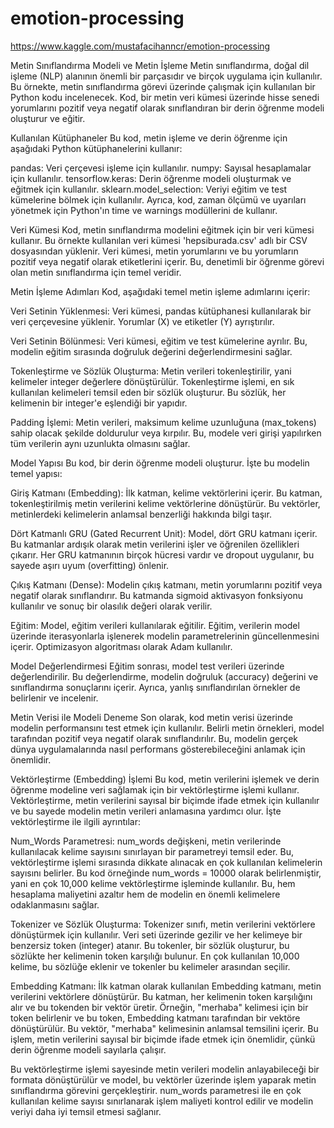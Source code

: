 # emotion-processing

https://www.kaggle.com/mustafacihanncr/emotion-processing

Metin Sınıflandırma Modeli ve Metin İşleme
Metin sınıflandırma, doğal dil işleme (NLP) alanının önemli bir parçasıdır ve birçok uygulama için kullanılır. Bu örnekte, metin sınıflandırma görevi üzerinde çalışmak için kullanılan bir Python kodu incelenecek. Kod, bir metin veri kümesi üzerinde hisse senedi yorumlarını pozitif veya negatif olarak sınıflandıran bir derin öğrenme modeli oluşturur ve eğitir.

Kullanılan Kütüphaneler
Bu kod, metin işleme ve derin öğrenme için aşağıdaki Python kütüphanelerini kullanır:


pandas: Veri çerçevesi işleme için kullanılır.
numpy: Sayısal hesaplamalar için kullanılır.
tensorflow.keras: Derin öğrenme modeli oluşturmak ve eğitmek için kullanılır.
sklearn.model_selection: Veriyi eğitim ve test kümelerine bölmek için kullanılır.
Ayrıca, kod, zaman ölçümü ve uyarıları yönetmek için Python'ın time ve warnings modüllerini de kullanır.

Veri Kümesi
Kod, metin sınıflandırma modelini eğitmek için bir veri kümesi kullanır. Bu örnekte kullanılan veri kümesi 'hepsiburada.csv' adlı bir CSV dosyasından yüklenir. Veri kümesi, metin yorumlarını ve bu yorumların pozitif veya negatif olarak etiketlerini içerir. Bu, denetimli bir öğrenme görevi olan metin sınıflandırma için temel veridir.

Metin İşleme Adımları
Kod, aşağıdaki temel metin işleme adımlarını içerir:

Veri Setinin Yüklenmesi: Veri kümesi, pandas kütüphanesi kullanılarak bir veri çerçevesine yüklenir. Yorumlar (X) ve etiketler (Y) ayrıştırılır.

Veri Setinin Bölünmesi: Veri kümesi, eğitim ve test kümelerine ayrılır. Bu, modelin eğitim sırasında doğruluk değerini değerlendirmesini sağlar.

Tokenleştirme ve Sözlük Oluşturma: Metin verileri tokenleştirilir, yani kelimeler integer değerlere dönüştürülür. Tokenleştirme işlemi, en sık kullanılan kelimeleri temsil eden bir sözlük oluşturur. Bu sözlük, her kelimenin bir integer'e eşlendiği bir yapıdır.

Padding İşlemi: Metin verileri, maksimum kelime uzunluğuna (max_tokens) sahip olacak şekilde doldurulur veya kırpılır. Bu, modele veri girişi yapılırken tüm verilerin aynı uzunlukta olmasını sağlar.

Model Yapısı
Bu kod, bir derin öğrenme modeli oluşturur. İşte bu modelin temel yapısı:

Giriş Katmanı (Embedding): İlk katman, kelime vektörlerini içerir. Bu katman, tokenleştirilmiş metin verilerini kelime vektörlerine dönüştürür. Bu vektörler, metinlerdeki kelimelerin anlamsal benzerliği hakkında bilgi taşır.

Dört Katmanlı GRU (Gated Recurrent Unit): Model, dört GRU katmanı içerir. Bu katmanlar ardışık olarak metin verilerini işler ve öğrenilen özellikleri çıkarır. Her GRU katmanının birçok hücresi vardır ve dropout uygulanır, bu sayede aşırı uyum (overfitting) önlenir.

Çıkış Katmanı (Dense): Modelin çıkış katmanı, metin yorumlarını pozitif veya negatif olarak sınıflandırır. Bu katmanda sigmoid aktivasyon fonksiyonu kullanılır ve sonuç bir olasılık değeri olarak verilir.

Eğitim: Model, eğitim verileri kullanılarak eğitilir. Eğitim, verilerin model üzerinde iterasyonlarla işlenerek modelin parametrelerinin güncellenmesini içerir. Optimizasyon algoritması olarak Adam kullanılır.

Model Değerlendirmesi
Eğitim sonrası, model test verileri üzerinde değerlendirilir. Bu değerlendirme, modelin doğruluk (accuracy) değerini ve sınıflandırma sonuçlarını içerir. Ayrıca, yanlış sınıflandırılan örnekler de belirlenir ve incelenir.

Metin Verisi ile Modeli Deneme
Son olarak, kod metin verisi üzerinde modelin performansını test etmek için kullanılır. Belirli metin örnekleri, model tarafından pozitif veya negatif olarak sınıflandırılır. Bu, modelin gerçek dünya uygulamalarında nasıl performans gösterebileceğini anlamak için önemlidir.


Vektörleştirme (Embedding) İşlemi
Bu kod, metin verilerini işlemek ve derin öğrenme modeline veri sağlamak için bir vektörleştirme işlemi kullanır. Vektörleştirme, metin verilerini sayısal bir biçimde ifade etmek için kullanılır ve bu sayede modelin metin verileri anlamasına yardımcı olur. İşte vektörleştirme ile ilgili ayrıntılar:

Num_Words Parametresi: num_words değişkeni, metin verilerinde kullanılacak kelime sayısını sınırlayan bir parametreyi temsil eder. Bu, vektörleştirme işlemi sırasında dikkate alınacak en çok kullanılan kelimelerin sayısını belirler. Bu kod örneğinde num_words = 10000 olarak belirlenmiştir, yani en çok 10,000 kelime vektörleştirme işleminde kullanılır. Bu, hem hesaplama maliyetini azaltır hem de modelin en önemli kelimelere odaklanmasını sağlar.

Tokenizer ve Sözlük Oluşturma: Tokenizer sınıfı, metin verilerini vektörlere dönüştürmek için kullanılır. Veri seti üzerinde gezilir ve her kelimeye bir benzersiz token (integer) atanır. Bu tokenler, bir sözlük oluşturur, bu sözlükte her kelimenin token karşılığı bulunur. En çok kullanılan 10,000 kelime, bu sözlüğe eklenir ve tokenler bu kelimeler arasından seçilir.

Embedding Katmanı: İlk katman olarak kullanılan Embedding katmanı, metin verilerini vektörlere dönüştürür. Bu katman, her kelimenin token karşılığını alır ve bu tokenden bir vektör üretir. Örneğin, "merhaba" kelimesi için bir token belirlenir ve bu token, Embedding katmanı tarafından bir vektöre dönüştürülür. Bu vektör, "merhaba" kelimesinin anlamsal temsilini içerir. Bu işlem, metin verilerini sayısal bir biçimde ifade etmek için önemlidir, çünkü derin öğrenme modeli sayılarla çalışır.

Bu vektörleştirme işlemi sayesinde metin verileri modelin anlayabileceği bir formata dönüştürülür ve model, bu vektörler üzerinde işlem yaparak metin sınıflandırma görevini gerçekleştirir. num_words parametresi ile en çok kullanılan kelime sayısı sınırlanarak işlem maliyeti kontrol edilir ve modelin veriyi daha iyi temsil etmesi sağlanır.
